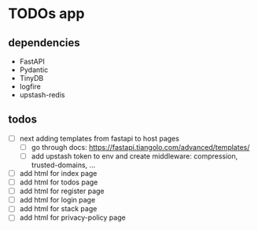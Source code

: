 # TODOs app

## dependencies
- FastAPI
- Pydantic
- TinyDB
- logfire
- upstash-redis


## todos

- [ ] next adding templates from fastapi to host pages
  - [ ] go through docs: https://fastapi.tiangolo.com/advanced/templates/
  - [ ] add upstash token to env and create middleware: compression, trusted-domains, ...
- [ ] add html for index page
- [ ] add html for todos page
- [ ] add html for register page
- [ ] add html for login page
- [ ] add html for stack page
- [ ] add html for privacy-policy page
